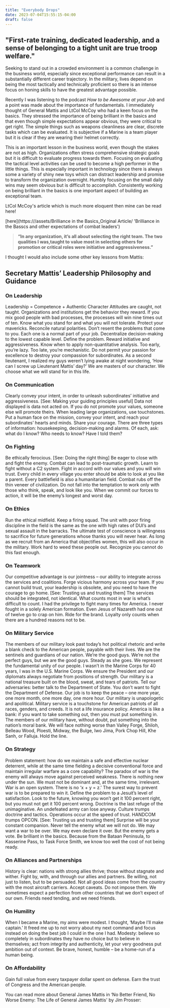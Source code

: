 ```yaml
---
title: "Everybody Drops"
date: 2023-07-04T15:55:15-04:00
draft: false
---
```


## "First-rate training, dedicated leadership, and a sense of belonging to a tight unit are true troop welfare."

Seeking to stand out in a crowded environment is a common challenge in the business world, especially since exceptional performance can result in a substantially different career trajectory. In the military, lives depend on being the most tactically and technically proficient so there is an intense focus on honing skills to have the greatest advantage possible.

Recently I was listening to the podcast _How to be Awesome at your Job_ and a point was made about the importance of fundamentals. I immediately thought of General Mattis and LtCol McCoy who had a keen focus on the basics. They stressed the importance of being brilliant in the basics and that even though simple expectations appear obvious, they were critical to get right. The simple things such as weapons cleanliness are clear, discrete tasks which can be evaluated. It is subjective if a Marine is a team player but it is clear if they are wearing their helmet correctly.

This is an important lesson in the business world, even though the stakes are not as high. Organizations often stress comprehensive strategic goals but it is difficult to evaluate progress towards them. Focusing on evaluating the tactical level activities can be used to become a high performer in the little things. This is especially important in technology since there is always some a variety of shiny new toys which can distract leadership and promise to transform the organization overnight. Humbly focusing on the small daily wins may seem obvious but is difficult to accomplish. Consistently working on being brilliant in the basics is one important aspect of building an exceptional team.

LtCol McCoy's article which is much more eloquent then mine can be read here!

[here](https:///assets/Brilliance in the Basics_Original Article/ 'Brilliance in the Basscs and other expectations of combat leaders')

> **“In any organization, it’s all about selecting the right team. The two qualities I was,taught to value most in selecting others for promotion or critical roles were initiative and aggressiveness.”**

I thought I would also include some other key lessons from Mattis:

## Secretary Mattis’ Leadership Philosophy and Guidance

### On Leadership
Leadership = Competence + Authentic Character
Attitudes are caught, not taught.
Organizations and institutions get the behavior they reward.
If you mix good people with bad processes, the processes will win nine times out of ten.
Know what you stand for and what you will not tolerate.
Protect your mavericks.
Reconcile natural polarities.
Don’t resent the problems that come to you. Each one is a normal part of your job.
Decentralize decision-making to the lowest capable level.
Define the problem.
Reward initiative and aggressiveness.
Know when to apply non-quantitative analysis. Too early, you’re lazy. Too late, you’re mechanistic.
Do not permit your passion for excellence to destroy your compassion for subordinates.
As a second lieutenant, I realized my guys weren’t lying awake at night wondering, ‘How can I screw up Lieutenant Mattis’ day?’
We are masters of our character. We choose what we will stand for in this life.
### On Communication
Clearly convey your intent, in order to unleash subordinates’ initiative and aggressiveness. [See: Making your guiding principles useful]
Data not displayed is data not acted on.
If you do not promote your values, someone else will promote theirs.
When leading large organizations, use touchstones. Put a human face on the mission, convey your intent, and reach your subordinates’ hearts and minds.
Share your courage.
There are three types of information: housekeeping, decision-making and alarms. Of each, ask: what do I know? Who needs to know? Have I told them?

### On Fighting
Be ethically ferocious. [See: Doing the right thing]
Be eager to close with and fight the enemy.
Combat can lead to post-traumatic growth.
Learn to fight without a C2 system.
Fight in accord with our values and you will win trust. Every child in every village you enter should be able to look at you like a parent.
Every battlefield is also a humanitarian field.
Combat rubs off the thin veneer of civilization. Do not fall into the temptation to work only with those who think, speak, and look like you.
When we commit our forces to action, it will be the enemy’s longest and worst day.

### On Ethics
Run the ethical midfield.
Keep a firing squad.
The unit with poor firing discipline in the field is the same as the one with high rates of DUI’s and sexual assault in the barracks.
The ultimate test of conscience is willingness to sacrifice for future generations whose thanks you will never hear.
As long as we recruit from an America that objectifies women, this will also occur in the military. Work hard to weed these people out. Recognize you cannot do this fast enough.

### On Teamwork
Our competitive advantage is our jointness – our ability to integrate across the services and coalitions.
Forge vicious harmony across your team.
If you cannot build trust, your leadership is obsolete, and you need to have the courage to go home. [See: Trusting us and trusting them]
The services should be integrated, not identical.
What counts most in war is what’s difficult to count.
I had the privilege to fight many times for America. I never fought in a solely American formation.
Even Jesus of Nazareth had one out of twelve go to crap on him.
Ride for the brand.
Loyalty only counts when there are a hundred reasons not to be.

### On Military Service
The members of our military look past today’s hot political rhetoric and write a blank check to the American people, payable with their lives.
We are the sentinels and guardians of our nation.
We’re the good guys. We’re not the perfect guys, but we are the good guys.
Steady as she goes.
We represent the fundamental unity of our people.
I wasn’t in the Marine Corps for 40 years, I was in the U.S. Marine Corps.
We ensure the President and our diplomats always negotiate from positions of strength.
Our military is a national treasure built on the blood, sweat, and tears of patriots.
Tell our adversaries: better talk to the Department of State. You don’t want to fight the Department of Defense.
Our job is to keep the peace – one more year, one more month, one more day, one more hour.
Our military is unapologetic and apolitical.
Military service is a touchstone for American patriots of all races, genders, and creeds. It is not a life insurance policy.
America is like a bank: if you want to take something out, then you must put something in. The members of our military have, without doubt, put something into the nation’s moral bank.
We will face nothing worse than Valley Forge, Shiloh, Belleau Wood, Ploesti, Midway, the Bulge, Iwo Jima, Pork Chop Hill, Khe Sanh, or Falluja.
Hold the line.

### On Strategy
Problem statement: how do we maintain a safe and effective nuclear deterrent, while at the same time fielding a decisive conventional force and maintain irregular warfare as a core capability?
The paradox of war is the enemy will always move against perceived weakness.
There is nothing new under the sun.
We must not be dominant and, at the same time, irrelevant.
War is an open system. There is no ‘x + y = z.’
The surest way to prevent war is to be prepared to win it.
Define the problem to a Jesuit’s level of satisfaction.
Look to the future, knowing you won’t get it 100 percent right, but you must not get it 100 percent wrong.
Doctrine is the last refuge of the unimaginative.
An undefeated army can lose anyway.
Culture trumps doctrine and tactics.
Operations occur at the speed of trust. HANDCOM trumps OPCON. [See: Trusting us and trusting them]
Surprise will be your constant companion.
Never tell the enemy what we will not do.
We may want a war to be over. We may even declare it over. But the enemy gets a vote.
Be brilliant in the basics. Because from the Bataan Peninsula, to Kasserine Pass, to Task Force Smith, we know too well the cost of not being ready.

### On Alliances and Partnerships
History is clear: nations with strong allies thrive; those without stagnate and wither.
Fight by, with, and through our allies and partners.
Be willing, not just to listen, but to be persuaded.
Not all good ideas come from the country with the most aircraft carriers.
Accept caveats. Do not impose them. We sometimes expect a perfection from other countries that we don’t expect of our own.
Friends need tending, and we need friends.

### On Humility
When I became a Marine, my aims were modest. I thought, ‘Maybe I’ll make captain.’ It freed me up to not worry about my next command and focus instead on doing the best job I could in the one I had.
Modesty: believe so completely in subordinates they have no choice but to believe in themselves; act from integrity and authenticity, let your very goodness put ambition out of context. Be brave, honest, humble – be a home-run of a human being.

### On Affordability
Gain full value from every taxpayer dollar spent on defense. Earn the trust of Congress and the American people.

You can read more about General James Mattis in ‘No Better Friend, No Worse Enemy: The Life of General James Mattis' by Jim Prosser: